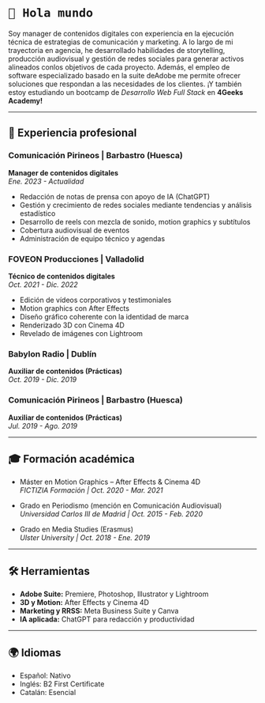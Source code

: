 # `👋 Hola mundo`

Soy manager de contenidos digitales con experiencia en la ejecución técnica de estrategias de comunicación y marketing. A lo largo de mi trayectoria en agencia, he desarrollado habilidades de storytelling, producción audiovisual y gestión de redes sociales para generar activos alineados conlos objetivos de cada proyecto. Además, el empleo de software especializado basado en la suite deAdobe me permite ofrecer soluciones que respondan a las necesidades de los clientes. ¡Y también estoy estudiando un bootcamp de _Desarrollo Web Full Stack_ en **4Geeks Academy!**

---

## 💼 Experiencia profesional

### Comunicación Pirineos | Barbastro (Huesca)  
**Manager de contenidos digitales**   
_Ene. 2023 - Actualidad_  
- Redacción de notas de prensa con apoyo de IA (ChatGPT)  
- Gestión y crecimiento de redes sociales mediante tendencias y análisis estadístico  
- Desarrollo de reels con mezcla de sonido, motion graphics y subtítulos  
- Cobertura audiovisual de eventos  
- Administración de equipo técnico y agendas  

### FOVEON Producciones | Valladolid  
**Técnico de contenidos digitales**    
_Oct. 2021 - Dic. 2022_  
- Edición de vídeos corporativos y testimoniales  
- Motion graphics con After Effects  
- Diseño gráfico coherente con la identidad de marca  
- Renderizado 3D con Cinema 4D  
- Revelado de imágenes con Lightroom  

### Babylon Radio | Dublín  
**Auxiliar de contenidos (Prácticas)**  
_Oct. 2019 - Dic. 2019_  

### Comunicación Pirineos | Barbastro (Huesca)   
**Auxiliar de contenidos (Prácticas)**  
_Jul. 2019 - Ago. 2019_  

---

## 🎓 Formación académica

- Máster en Motion Graphics – After Effects & Cinema 4D  
  _FICTIZIA Formación | Oct. 2020 - Mar. 2021_

- Grado en Periodismo (mención en Comunicación Audiovisual)  
  _Universidad Carlos III de Madrid | Oct. 2015 - Feb. 2020_

- Grado en Media Studies (Erasmus)  
  _Ulster University | Oct. 2018 - Ene. 2019_

---

## 🛠 Herramientas

- **Adobe Suite:** Premiere, Photoshop, Illustrator y Lightroom  
- **3D y Motion:** After Effects y Cinema 4D  
- **Marketing y RRSS:** Meta Business Suite y Canva
- **IA aplicada:** ChatGPT para redacción y productividad

---

## 🌍 Idiomas

- Español: Nativo  
- Inglés: B2 First Certificate
- Catalán: Esencial  
